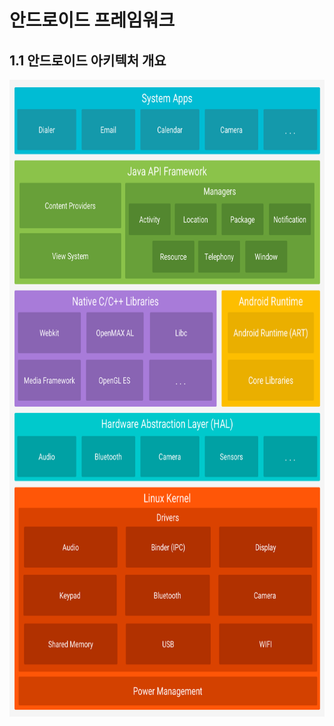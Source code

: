 # 안드로이드 프레임워크

## 1.1 안드로이드 아키텍처 개요
<img src="images/안드로이드 아키텍처.png" width="692px" height="1019px" title="그림 1-1 안드로이드 아키텍처" alt="그림 1-1 안드로이드 아키텍처"></img>
